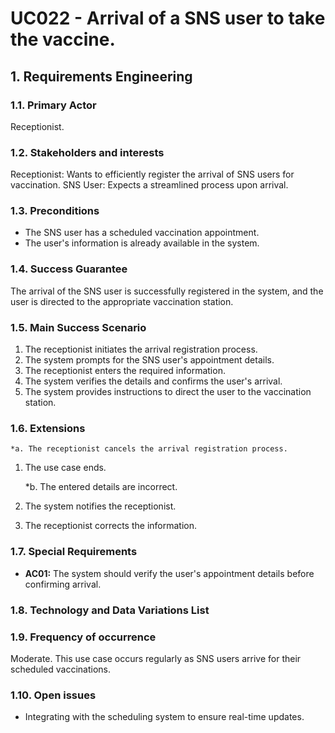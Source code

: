 # UC022 - Arrival of a SNS user to take the vaccine.

## 1. Requirements Engineering

### 1.1. Primary Actor

Receptionist.

### 1.2. Stakeholders and interests

Receptionist: Wants to efficiently register the arrival of SNS users for vaccination.
SNS User: Expects a streamlined process upon arrival.

### 1.3. Preconditions

* The SNS user has a scheduled vaccination appointment.
* The user's information is already available in the system.

### 1.4. Success Guarantee

The arrival of the SNS user is successfully registered in the system, and the user is directed to the appropriate vaccination station.

### 1.5. Main Success Scenario

1. The receptionist initiates the arrival registration process.
2. The system prompts for the SNS user's appointment details.
3. The receptionist enters the required information.
4. The system verifies the details and confirms the user's arrival.
5. The system provides instructions to direct the user to the vaccination station.

### 1.6. Extensions

    *a. The receptionist cancels the arrival registration process.

1. The use case ends.

    *b. The entered details are incorrect.

1. The system notifies the receptionist.
2. The receptionist corrects the information.

### 1.7. Special Requirements

* **AC01:** The system should verify the user's appointment details before confirming arrival.

### 1.8. Technology and Data Variations List

### 1.9. Frequency of occurrence

Moderate. This use case occurs regularly as SNS users arrive for their scheduled vaccinations.

### 1.10. Open issues

* Integrating with the scheduling system to ensure real-time updates.

